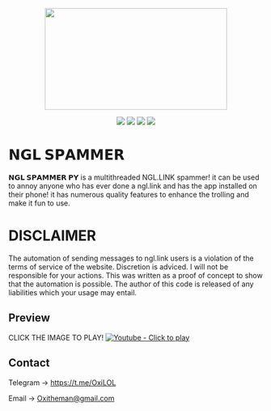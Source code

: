 <p align="center">
  <img src="https://assets.website-files.com/62a6e19b906fa55f541799d7/62a6e2da4349165183f83d89_ngl_icon.png" width="360" height="201">
  </p>
 <p align="center">
  <img src="https://img.shields.io/github/license/oxitheman/NGL?style=for-the-badge&logo=appveyor">
  <img src="https://img.shields.io/github/downloads/oxitheman/NGL/total?style=for-the-badge&logo=appveyor">
  <img src="https://img.shields.io/github/stars/oxitheman/NGL?style=for-the-badge&logo=appveyor">
  <img src="https://img.shields.io/github/forks/oxitheman/NGL?style=for-the-badge&logo=appveyor">
  </p>
  
# 𝗡𝗚𝗟 𝗦𝗣𝗔𝗠𝗠𝗘𝗥
 
 **𝗡𝗚𝗟 𝗦𝗣𝗔𝗠𝗠𝗘𝗥 𝗣𝗬** is a multithreaded NGL.LINK spammer! it can be used to annoy anyone who has ever done a ngl.link and has the app installed on their phone! it has numerous quality features to enhance the trolling and make it fun to use.

# **DISCLAIMER**
The automation of sending messages to ngl.link users is a violation of the terms of service of the website. Discretion is adviced. I will not be responsible for your actions. 
This was written as a proof of concept to show that the automation is possible. The author of this code is released of any liabilities which your usage may entail.

## Preview
CLICK THE IMAGE TO PLAY!
[![Youtube - Click to play](https://i.imgur.com/gAnspBJ.png)](https://youtube.com/shorts/FMkK9Gx4Acc?feature=share)


## Contact
Telegram -> https://t.me/OxiLOL

Email -> Oxitheman@gmail.com



